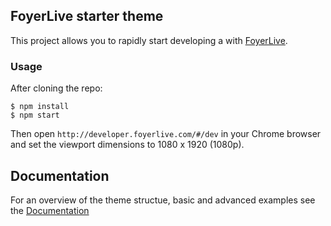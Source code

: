 ## FoyerLive starter theme

This project allows you to rapidly start developing a with [FoyerLive](http://foyerlive.com).

### Usage

After cloning the repo:

```
$ npm install
$ npm start
```

Then open `http://developer.foyerlive.com/#/dev` in your Chrome browser and set the viewport dimensions to 1080 x 1920 (1080p).

## Documentation

For an overview of the theme structue, basic and advanced examples see the [Documentation](/doc/index.md)
